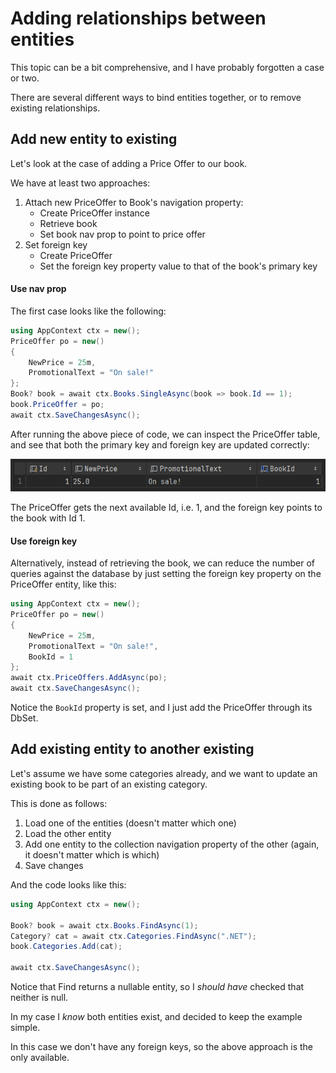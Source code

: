 # Adding relationships between entities

This topic can be a bit comprehensive, and I have probably forgotten a case or two.

There are several different ways to bind entities together, or to remove existing relationships.

## Add new entity to existing

Let's look at the case of adding a Price Offer to our book.

We have at least two approaches:

1) Attach new PriceOffer to Book's navigation property:
   * Create PriceOffer instance
   * Retrieve book
   * Set book nav prop to point to price offer
2) Set foreign key
   * Create PriceOffer
   * Set the foreign key property value to that of the book's primary key

#### Use nav prop
The first case looks like the following:

```csharp
using AppContext ctx = new();
PriceOffer po = new()
{
    NewPrice = 25m,
    PromotionalText = "On sale!"
};
Book? book = await ctx.Books.SingleAsync(book => book.Id == 1);
book.PriceOffer = po;
await ctx.SaveChangesAsync();
```
After running the above piece of code, we can inspect the PriceOffer table, 
and see that both the primary key and foreign key are updated correctly:

![img_2.png](img_2.png)

The PriceOffer gets the next available Id, i.e. 1, and the foreign key points to the book with Id 1.

#### Use foreign key
Alternatively, instead of retrieving the book, 
we can reduce the number of queries against the database by just setting 
the foreign key property on the PriceOffer entity, like this:

```csharp
using AppContext ctx = new();
PriceOffer po = new()
{
    NewPrice = 25m,
    PromotionalText = "On sale!",
    BookId = 1
};
await ctx.PriceOffers.AddAsync(po);
await ctx.SaveChangesAsync();
```
Notice the `BookId` property is set, and I just add the PriceOffer through its DbSet.

## Add existing entity to another existing
Let's assume we have some categories already, and we want to update an existing book to be part of an existing category.

This is done as follows:
1) Load one of the entities (doesn't matter which one)
2) Load the other entity
3) Add one entity to the collection navigation property of the other (again, it doesn't matter which is which)
4) Save changes

And the code looks like this:

```csharp
using AppContext ctx = new();

Book? book = await ctx.Books.FindAsync(1);
Category? cat = await ctx.Categories.FindAsync(".NET");
book.Categories.Add(cat);

await ctx.SaveChangesAsync();
```

Notice that Find returns a nullable entity, so I _should have_ checked that neither is null.

In my case I _know_ both entities exist, and decided to keep the example simple.

In this case we don't have any foreign keys, so the above approach is the only available.